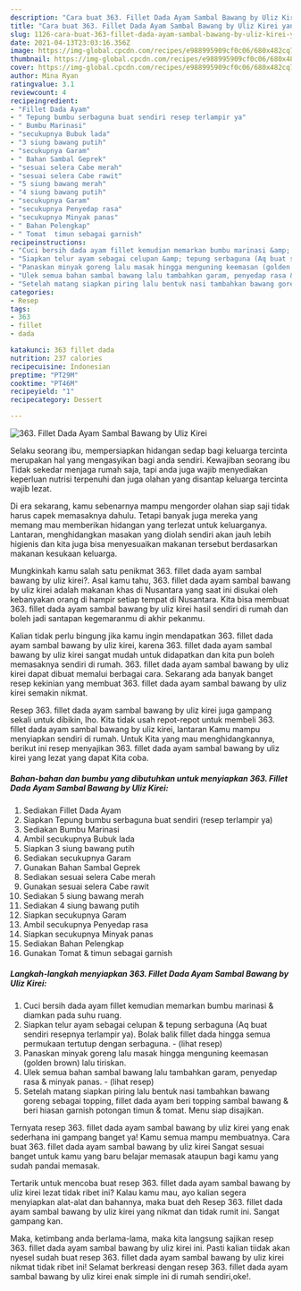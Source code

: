 ```yaml
---
description: "Cara buat 363. Fillet Dada Ayam Sambal Bawang by Uliz Kirei yang enak dan Mudah Dibuat"
title: "Cara buat 363. Fillet Dada Ayam Sambal Bawang by Uliz Kirei yang enak dan Mudah Dibuat"
slug: 1126-cara-buat-363-fillet-dada-ayam-sambal-bawang-by-uliz-kirei-yang-enak-dan-mudah-dibuat
date: 2021-04-13T23:03:16.356Z
image: https://img-global.cpcdn.com/recipes/e988995909cf0c06/680x482cq70/363-fillet-dada-ayam-sambal-bawang-by-uliz-kirei-foto-resep-utama.jpg
thumbnail: https://img-global.cpcdn.com/recipes/e988995909cf0c06/680x482cq70/363-fillet-dada-ayam-sambal-bawang-by-uliz-kirei-foto-resep-utama.jpg
cover: https://img-global.cpcdn.com/recipes/e988995909cf0c06/680x482cq70/363-fillet-dada-ayam-sambal-bawang-by-uliz-kirei-foto-resep-utama.jpg
author: Mina Ryan
ratingvalue: 3.1
reviewcount: 4
recipeingredient:
- "Fillet Dada Ayam"
- " Tepung bumbu serbaguna buat sendiri resep terlampir ya"
- " Bumbu Marinasi"
- "secukupnya Bubuk lada"
- "3 siung bawang putih"
- "secukupnya Garam"
- " Bahan Sambal Geprek"
- "sesuai selera Cabe merah"
- "sesuai selera Cabe rawit"
- "5 siung bawang merah"
- "4 siung bawang putih"
- "secukupnya Garam"
- "secukupnya Penyedap rasa"
- "secukupnya Minyak panas"
- " Bahan Pelengkap"
- " Tomat  timun sebagai garnish"
recipeinstructions:
- "Cuci bersih dada ayam fillet kemudian memarkan bumbu marinasi &amp; diamkan pada suhu ruang."
- "Siapkan telur ayam sebagai celupan &amp; tepung serbaguna (Aq buat sendiri resepnya terlampir ya). Bolak balik fillet dada hingga semua permukaan tertutup dengan serbaguna.           (lihat resep)"
- "Panaskan minyak goreng lalu masak hingga menguning keemasan (golden brown) lalu tiriskan."
- "Ulek semua bahan sambal bawang lalu tambahkan garam, penyedap rasa &amp; minyak panas.           (lihat resep)"
- "Setelah matang siapkan piring lalu bentuk nasi tambahkan bawang goreng sebagai topping, fillet dada ayam beri topping sambal bawang &amp; beri hiasan garnish potongan timun &amp; tomat. Menu siap disajikan."
categories:
- Resep
tags:
- 363
- fillet
- dada

katakunci: 363 fillet dada 
nutrition: 237 calories
recipecuisine: Indonesian
preptime: "PT29M"
cooktime: "PT46M"
recipeyield: "1"
recipecategory: Dessert

---
```



![363. Fillet Dada Ayam Sambal Bawang by Uliz Kirei](https://img-global.cpcdn.com/recipes/e988995909cf0c06/680x482cq70/363-fillet-dada-ayam-sambal-bawang-by-uliz-kirei-foto-resep-utama.jpg)

Selaku seorang ibu, mempersiapkan hidangan sedap bagi keluarga tercinta merupakan hal yang mengasyikan bagi anda sendiri. Kewajiban seorang ibu Tidak sekedar menjaga rumah saja, tapi anda juga wajib menyediakan keperluan nutrisi terpenuhi dan juga olahan yang disantap keluarga tercinta wajib lezat.

Di era  sekarang, kamu sebenarnya mampu mengorder olahan siap saji tidak harus capek memasaknya dahulu. Tetapi banyak juga mereka yang memang mau memberikan hidangan yang terlezat untuk keluarganya. Lantaran, menghidangkan masakan yang diolah sendiri akan jauh lebih higienis dan kita juga bisa menyesuaikan makanan tersebut berdasarkan makanan kesukaan keluarga. 



Mungkinkah kamu salah satu penikmat 363. fillet dada ayam sambal bawang by uliz kirei?. Asal kamu tahu, 363. fillet dada ayam sambal bawang by uliz kirei adalah makanan khas di Nusantara yang saat ini disukai oleh kebanyakan orang di hampir setiap tempat di Nusantara. Kita bisa membuat 363. fillet dada ayam sambal bawang by uliz kirei hasil sendiri di rumah dan boleh jadi santapan kegemaranmu di akhir pekanmu.

Kalian tidak perlu bingung jika kamu ingin mendapatkan 363. fillet dada ayam sambal bawang by uliz kirei, karena 363. fillet dada ayam sambal bawang by uliz kirei sangat mudah untuk didapatkan dan kita pun boleh memasaknya sendiri di rumah. 363. fillet dada ayam sambal bawang by uliz kirei dapat dibuat memalui berbagai cara. Sekarang ada banyak banget resep kekinian yang membuat 363. fillet dada ayam sambal bawang by uliz kirei semakin nikmat.

Resep 363. fillet dada ayam sambal bawang by uliz kirei juga gampang sekali untuk dibikin, lho. Kita tidak usah repot-repot untuk membeli 363. fillet dada ayam sambal bawang by uliz kirei, lantaran Kamu mampu menyiapkan sendiri di rumah. Untuk Kita yang mau menghidangkannya, berikut ini resep menyajikan 363. fillet dada ayam sambal bawang by uliz kirei yang lezat yang dapat Kita coba.

<!--inarticleads1-->

##### Bahan-bahan dan bumbu yang dibutuhkan untuk menyiapkan 363. Fillet Dada Ayam Sambal Bawang by Uliz Kirei:

1. Sediakan Fillet Dada Ayam
1. Siapkan  Tepung bumbu serbaguna buat sendiri (resep terlampir ya)
1. Sediakan  Bumbu Marinasi
1. Ambil secukupnya Bubuk lada
1. Siapkan 3 siung bawang putih
1. Sediakan secukupnya Garam
1. Gunakan  Bahan Sambal Geprek
1. Sediakan sesuai selera Cabe merah
1. Gunakan sesuai selera Cabe rawit
1. Sediakan 5 siung bawang merah
1. Sediakan 4 siung bawang putih
1. Siapkan secukupnya Garam
1. Ambil secukupnya Penyedap rasa
1. Siapkan secukupnya Minyak panas
1. Sediakan  Bahan Pelengkap
1. Gunakan  Tomat &amp; timun sebagai garnish




<!--inarticleads2-->

##### Langkah-langkah menyiapkan 363. Fillet Dada Ayam Sambal Bawang by Uliz Kirei:

1. Cuci bersih dada ayam fillet kemudian memarkan bumbu marinasi &amp; diamkan pada suhu ruang.
1. Siapkan telur ayam sebagai celupan &amp; tepung serbaguna (Aq buat sendiri resepnya terlampir ya). Bolak balik fillet dada hingga semua permukaan tertutup dengan serbaguna. -           (lihat resep)
1. Panaskan minyak goreng lalu masak hingga menguning keemasan (golden brown) lalu tiriskan.
1. Ulek semua bahan sambal bawang lalu tambahkan garam, penyedap rasa &amp; minyak panas. -           (lihat resep)
1. Setelah matang siapkan piring lalu bentuk nasi tambahkan bawang goreng sebagai topping, fillet dada ayam beri topping sambal bawang &amp; beri hiasan garnish potongan timun &amp; tomat. Menu siap disajikan.




Ternyata resep 363. fillet dada ayam sambal bawang by uliz kirei yang enak sederhana ini gampang banget ya! Kamu semua mampu membuatnya. Cara buat 363. fillet dada ayam sambal bawang by uliz kirei Sangat sesuai banget untuk kamu yang baru belajar memasak ataupun bagi kamu yang sudah pandai memasak.

Tertarik untuk mencoba buat resep 363. fillet dada ayam sambal bawang by uliz kirei lezat tidak ribet ini? Kalau kamu mau, ayo kalian segera menyiapkan alat-alat dan bahannya, maka buat deh Resep 363. fillet dada ayam sambal bawang by uliz kirei yang nikmat dan tidak rumit ini. Sangat gampang kan. 

Maka, ketimbang anda berlama-lama, maka kita langsung sajikan resep 363. fillet dada ayam sambal bawang by uliz kirei ini. Pasti kalian tiidak akan nyesel sudah buat resep 363. fillet dada ayam sambal bawang by uliz kirei nikmat tidak ribet ini! Selamat berkreasi dengan resep 363. fillet dada ayam sambal bawang by uliz kirei enak simple ini di rumah sendiri,oke!.

